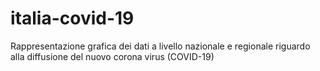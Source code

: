 # italia-covid-19
Rappresentazione grafica dei dati a livello nazionale e regionale riguardo alla diffusione del nuovo corona virus (COVID-19)
